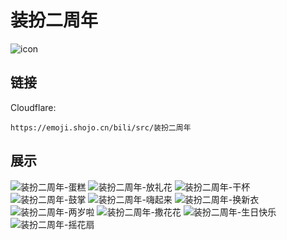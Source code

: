 # 装扮二周年
![icon](https://emoji.shojo.cn/bili/src/装扮二周年/icon.png)
## 链接
Cloudflare:
```
https://emoji.shojo.cn/bili/src/装扮二周年
```
## 展示
![装扮二周年-蛋糕](https://emoji.shojo.cn/bili/src/装扮二周年/装扮二周年-蛋糕.png)
![装扮二周年-放礼花](https://emoji.shojo.cn/bili/src/装扮二周年/装扮二周年-放礼花.png)
![装扮二周年-干杯](https://emoji.shojo.cn/bili/src/装扮二周年/装扮二周年-干杯.png)
![装扮二周年-鼓掌](https://emoji.shojo.cn/bili/src/装扮二周年/装扮二周年-鼓掌.png)
![装扮二周年-嗨起来](https://emoji.shojo.cn/bili/src/装扮二周年/装扮二周年-嗨起来.png)
![装扮二周年-换新衣](https://emoji.shojo.cn/bili/src/装扮二周年/装扮二周年-换新衣.png)
![装扮二周年-两岁啦](https://emoji.shojo.cn/bili/src/装扮二周年/装扮二周年-两岁啦.png)
![装扮二周年-撒花花](https://emoji.shojo.cn/bili/src/装扮二周年/装扮二周年-撒花花.png)
![装扮二周年-生日快乐](https://emoji.shojo.cn/bili/src/装扮二周年/装扮二周年-生日快乐.png)
![装扮二周年-摇花扇](https://emoji.shojo.cn/bili/src/装扮二周年/装扮二周年-摇花扇.png)
